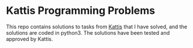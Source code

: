 # Kattis Programming Problems

This repo contains solutions to tasks from [Kattis](https://open.kattis.com/problems) that I have solved, and the solutions are coded in python3. The solutions have been tested and approved by Kattis.